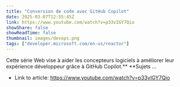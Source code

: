 ```yaml
---
title: "Conversion de code avec GitHub Copilot"
date: 2025-03-07T12:55:45Z
link: https://www.youtube.com/watch?v=p33vIGY7Qio
showShare: false
showReadTime: false
thumbnail: images/devops.png
tags: ["developer.microsoft.com/en-us/reactor"]
---
```

Cette série Web vise à aider les concepteurs logiciels à améliorer leur expérience développeur grâce à GitHub Copilot.** **Sujets ...

- Link to article: https://www.youtube.com/watch?v=p33vIGY7Qio